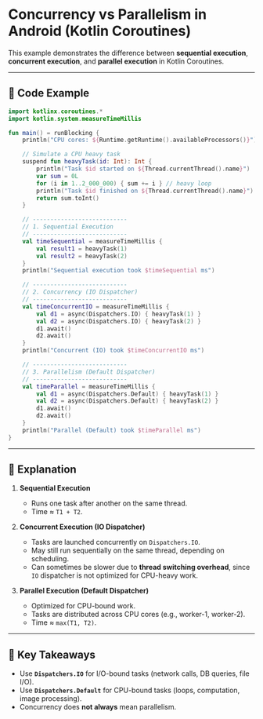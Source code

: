 # Concurrency vs Parallelism in Android (Kotlin Coroutines)

This example demonstrates the difference between **sequential execution**, **concurrent execution**, and **parallel execution** in Kotlin Coroutines.  

---

## 🔹 Code Example

```kotlin
import kotlinx.coroutines.*
import kotlin.system.measureTimeMillis

fun main() = runBlocking {
    println("CPU cores: ${Runtime.getRuntime().availableProcessors()}")

    // Simulate a CPU heavy task
    suspend fun heavyTask(id: Int): Int {
        println("Task $id started on ${Thread.currentThread().name}")
        var sum = 0L
        for (i in 1..2_000_000) { sum += i } // heavy loop
        println("Task $id finished on ${Thread.currentThread().name}")
        return sum.toInt()
    }

    // ---------------------------
    // 1. Sequential Execution
    // ---------------------------
    val timeSequential = measureTimeMillis {
        val result1 = heavyTask(1)
        val result2 = heavyTask(2)
    }
    println("Sequential execution took $timeSequential ms")

    // ---------------------------
    // 2. Concurrency (IO Dispatcher)
    // ---------------------------
    val timeConcurrentIO = measureTimeMillis {
        val d1 = async(Dispatchers.IO) { heavyTask(1) }
        val d2 = async(Dispatchers.IO) { heavyTask(2) }
        d1.await()
        d2.await()
    }
    println("Concurrent (IO) took $timeConcurrentIO ms")

    // ---------------------------
    // 3. Parallelism (Default Dispatcher)
    // ---------------------------
    val timeParallel = measureTimeMillis {
        val d1 = async(Dispatchers.Default) { heavyTask(1) }
        val d2 = async(Dispatchers.Default) { heavyTask(2) }
        d1.await()
        d2.await()
    }
    println("Parallel (Default) took $timeParallel ms")
}
```

---

## 🔹 Explanation

1. **Sequential Execution**  
   - Runs one task after another on the same thread.  
   - Time ≈ `T1 + T2`.  

2. **Concurrent Execution (IO Dispatcher)**  
   - Tasks are launched concurrently on `Dispatchers.IO`.  
   - May still run sequentially on the same thread, depending on scheduling.  
   - Can sometimes be slower due to **thread switching overhead**, since `IO` dispatcher is not optimized for CPU-heavy work.  

3. **Parallel Execution (Default Dispatcher)**  
   - Optimized for CPU-bound work.  
   - Tasks are distributed across CPU cores (e.g., worker-1, worker-2).  
   - Time ≈ `max(T1, T2)`.  

---

## 🔹 Key Takeaways

- Use **`Dispatchers.IO`** for I/O-bound tasks (network calls, DB queries, file I/O).  
- Use **`Dispatchers.Default`** for CPU-bound tasks (loops, computation, image processing).  
- Concurrency does **not always** mean parallelism.  

